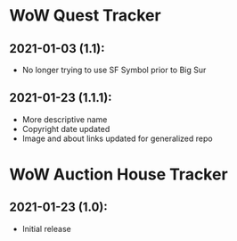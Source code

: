 # WoW Quest Tracker 

## 2021-01-03 (1.1):

* No longer trying to use SF Symbol prior to Big Sur

## 2021-01-23 (1.1.1):

* More descriptive name
* Copyright date updated
* Image and about links updated for generalized repo

# WoW Auction House Tracker

## 2021-01-23 (1.0):

* Initial release